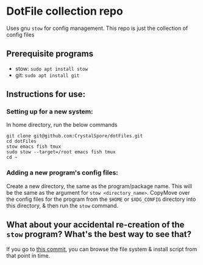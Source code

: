 # DotFile collection repo
Uses gnu `stow` for config management. This repo is just the collection of config files

## Prerequisite programs
- stow: `sudo apt install stow`
- git: `sudo apt install git`

## Instructions for use:

### Setting up for a new system:
In home directory, run the below commands
```
git clone git@github.com:CrystalSpore/dotFiles.git
cd dotFiles
stow emacs fish tmux
sudo stow --target=/root emacs fish tmux
cd ~
```

### Adding a new program's config files:
Create a new directory, the same as the program/package name. This will be the same as the argument for `stow <directory_name>`. CopyMove over the config files for the program from the `$HOME` or `$XDG_CONFIG` directory into this directory, & then run the `stow` command.

## What about your accidental re-creation of the `stow` program? What's the best way to see that?
If you go to [this commit](https://github.com/CrystalSpore/dotFiles/tree/e102a91e7b03a8bff1cea3c4cdab5a043575bdbb), you can browse the file system & install script from that point in time.
